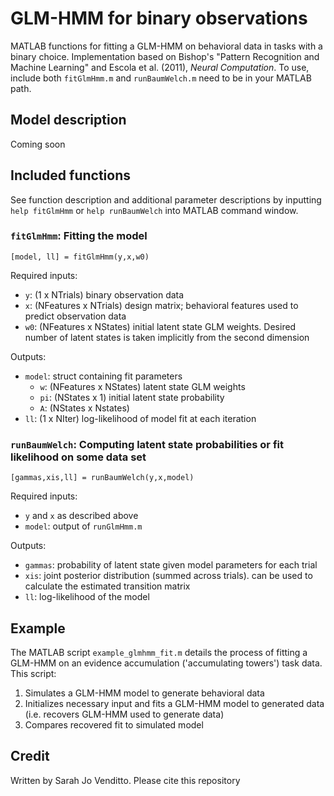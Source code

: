 # GLM-HMM for binary observations
MATLAB functions for fitting a GLM-HMM on behavioral data  in tasks with a binary choice. Implementation based on Bishop's "Pattern Recognition and Machine Learning" and Escola et al. (2011), *Neural Computation*. To use, include both `fitGlmHmm.m` and `runBaumWelch.m` need to be in your MATLAB path.

## Model description
Coming soon

## Included functions
See function description and additional parameter descriptions by inputting `help fitGlmHmm` or `help runBaumWelch` into MATLAB command window.

### `fitGlmHmm`: Fitting the model
```
[model, ll] = fitGlmHmm(y,x,w0)
```
Required inputs:
- `y`: (1 x NTrials) binary observation data
- `x`: (NFeatures x NTrials) design matrix; behavioral features used to predict observation data
- `w0`: (NFeatures x NStates) initial latent state GLM weights. Desired number of latent states is taken implicitly from the second dimension

Outputs:
- `model`: struct containing fit parameters
  - `w`: (NFeatures x NStates) latent state GLM weights
  - `pi`: (NStates x 1) initial latent state probability
  - `A`: (NStates x Nstates) 
- `ll`: (1 x NIter) log-likelihood of model fit at each iteration



### `runBaumWelch`: Computing latent state probabilities or fit likelihood on some data set
```
[gammas,xis,ll] = runBaumWelch(y,x,model)
```
Required inputs:
- `y` and `x` as described above
- `model`: output of `runGlmHmm.m`

Outputs:
- `gammas`: probability of latent state given model parameters for each trial
- `xis`: joint posterior distribution (summed across trials). can be used to calculate the estimated transition matrix
- `ll`: log-likelihood of the model

## Example 
The MATLAB script `example_glmhmm_fit.m` details the process of fitting a GLM-HMM on an evidence accumulation ('accumulating towers') task data. This script:
1. Simulates a GLM-HMM model to generate behavioral data
2. Initializes necessary input and fits a GLM-HMM model to generated data (i.e. recovers GLM-HMM used to generate data)
3. Compares recovered fit to simulated model

## Credit
Written by Sarah Jo Venditto. Please cite this repository
